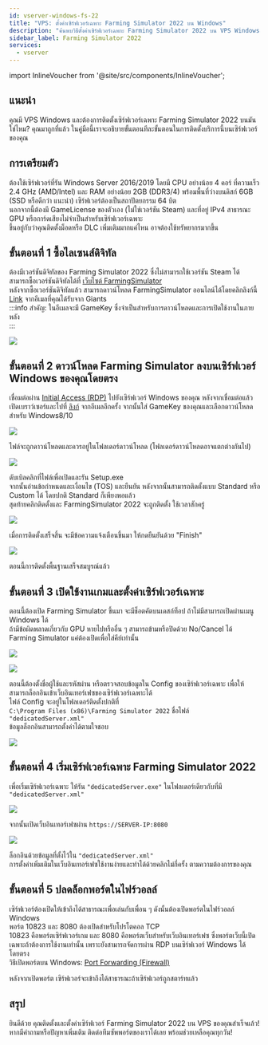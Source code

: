 ```yaml
---
id: vserver-windows-fs-22
title: "VPS: ตั้งค่าเซิร์ฟเวอร์เฉพาะ Farming Simulator 2022 บน Windows"
description: "ค้นพบวิธีตั้งค่าเซิร์ฟเวอร์เฉพาะ Farming Simulator 2022 บน VPS Windows ของคุณ เพื่อเล่นมัลติเพลเยอร์ได้ลื่นไหล → เรียนรู้เพิ่มเติมตอนนี้"
sidebar_label: Farming Simulator 2022
services:
  - vserver
---
```


import InlineVoucher from '@site/src/components/InlineVoucher';

## แนะนำ

คุณมี VPS Windows และต้องการติดตั้งเซิร์ฟเวอร์เฉพาะ Farming Simulator 2022 บนมันใช่ไหม? คุณมาถูกที่แล้ว ในคู่มือนี้เราจะอธิบายขั้นตอนทีละขั้นตอนในการติดตั้งบริการนี้บนเซิร์ฟเวอร์ของคุณ  
<InlineVoucher />

## การเตรียมตัว
ต้องใช้เซิร์ฟเวอร์ที่รัน Windows Server 2016/2019 โดยมี CPU อย่างน้อย 4 คอร์ ที่ความเร็ว 2.4 GHz (AMD/Intel) และ RAM อย่างน้อย 2GB (DDR3/4) พร้อมพื้นที่ว่างบนดิสก์ 6GB (SSD หรือดีกว่า แนะนำ) เซิร์ฟเวอร์ต้องเป็นสถาปัตยกรรม 64 บิต  
นอกจากนี้ต้องมี GameLicense ของตัวเอง (ไม่ใช่เวอร์ชัน Steam) และที่อยู่ IPv4 สาธารณะ GPU หรือการ์ดเสียงไม่จำเป็นสำหรับเซิร์ฟเวอร์เฉพาะ  
ขึ้นอยู่กับว่าคุณติดตั้งม็อดหรือ DLC เพิ่มเติมมากแค่ไหน อาจต้องใช้ทรัพยากรมากขึ้น  

## ขั้นตอนที่ 1 ซื้อไลเซนส์ดิจิทัล

ต้องมีเวอร์ชันดิจิทัลของ Farming Simulator 2022 ซึ่งไม่สามารถใช้เวอร์ชัน Steam ได้  
สามารถซื้อเวอร์ชันดิจิทัลได้ที่ [เว็บไซต์ FarmingSimulator](https://www.farming-simulator.com/buy-now.php?lang=de&country=de&platform=pcdigital)  
หลังจากซื้อเวอร์ชันดิจิทัลแล้ว สามารถดาวน์โหลด FarmingSimulator ออนไลน์ได้โดยคลิกลิงก์นี้ [Link](https://eshop.giants-software.com/downloads.php) จากอีเมลที่คุณได้รับจาก Giants  
:::info
สำคัญ: ในอีเมลจะมี GameKey ซึ่งจำเป็นสำหรับการดาวน์โหลดและการเปิดใช้งานในภายหลัง  
:::

![](https://screensaver01.zap-hosting.com/index.php/s/EH9ysn2jHaQXrtf/preview)

## ขั้นตอนที่ 2 ดาวน์โหลด Farming Simulator ลงบนเซิร์ฟเวอร์ Windows ของคุณโดยตรง

เชื่อมต่อผ่าน [Initial Access (RDP)](vserver-windows-userdp.md) ไปยังเซิร์ฟเวอร์ Windows ของคุณ หลังจากเชื่อมต่อแล้ว เปิดเบราว์เซอร์และไปที่ [ลิงก์](https://eshop.giants-software.com/downloads.php) จากอีเมลอีกครั้ง จากนั้นใส่ GameKey ของคุณและเลือกดาวน์โหลดสำหรับ Windows8/10  

![](https://screensaver01.zap-hosting.com/index.php/s/JwMzAXbMx64CybQ/preview)

ไฟล์จะถูกดาวน์โหลดและควรอยู่ในโฟลเดอร์ดาวน์โหลด (โฟลเดอร์ดาวน์โหลดอาจแตกต่างกันไป)

![](https://screensaver01.zap-hosting.com/index.php/s/74LiBCfn2w6BwLJ/preview)

ดับเบิลคลิกที่ไฟล์เพื่อเปิดและรัน Setup.exe  
จากนั้นอ่านข้อกำหนดและเงื่อนไข (TOS) และยืนยัน หลังจากนั้นสามารถติดตั้งแบบ Standard หรือ Custom ได้ โดยปกติ Standard ก็เพียงพอแล้ว  
สุดท้ายคลิกติดตั้งและ FarmingSimulator 2022 จะถูกติดตั้ง ใช้เวลาสักครู่  

![](https://screensaver01.zap-hosting.com/index.php/s/8SrHwEjgirmKTJJ/preview)

เมื่อการติดตั้งเสร็จสิ้น จะมีข้อความแจ้งเตือนขึ้นมา ให้กดยืนยันด้วย "Finish"  

![](https://screensaver01.zap-hosting.com/index.php/s/KYMX8SeMgxWmYdt/preview)

ตอนนี้การติดตั้งพื้นฐานเสร็จสมบูรณ์แล้ว  

## ขั้นตอนที่ 3 เปิดใช้งานเกมและตั้งค่าเซิร์ฟเวอร์เฉพาะ

ตอนนี้ต้องเปิด Farming Simulator ขึ้นมา จะมีช็อตคัตบนเดสก์ท็อป ถ้าไม่มีสามารถเปิดผ่านเมนู Windows ได้  
ถ้ามีข้อผิดพลาดเกี่ยวกับ GPU หายไปหรืออื่น ๆ สามารถข้ามหรือปิดด้วย No/Cancel ได้ Farming Simulator แค่ต้องเปิดเพื่อใส่คีย์เท่านั้น  

![](https://screensaver01.zap-hosting.com/index.php/s/iMTyYAGknFwDA3H/preview)

![](https://screensaver01.zap-hosting.com/index.php/s/spnct8XYniz3Nf5/preview)

ตอนนี้ต้องตั้งชื่อผู้ใช้และรหัสผ่าน หรือตรวจสอบข้อมูลใน Config ของเซิร์ฟเวอร์เฉพาะ เพื่อให้สามารถล็อกอินเข้าเว็บอินเทอร์เฟซของเซิร์ฟเวอร์เฉพาะได้  
ไฟล์ Config จะอยู่ในโฟลเดอร์ติดตั้งปกติที่  
`C:\Program Files (x86)\Farming Simulator 2022` ชื่อไฟล์ `"dedicatedServer.xml"`  
ข้อมูลล็อกอินสามารถตั้งค่าได้ตามใจชอบ  

![](https://screensaver01.zap-hosting.com/index.php/s/kK7nxEtqxgxjLFG/preview)

## ขั้นตอนที่ 4 เริ่มเซิร์ฟเวอร์เฉพาะ Farming Simulator 2022

เพื่อเริ่มเซิร์ฟเวอร์เฉพาะ ให้รัน `"dedicatedServer.exe"` ในโฟลเดอร์เดียวกับที่มี `"dedicatedServer.xml"`  

![](https://screensaver01.zap-hosting.com/index.php/s/qagHezKmK2tx2kj/preview)

จากนั้นเปิดเว็บอินเทอร์เฟซผ่าน `https://SERVER-IP:8080`  

![](https://screensaver01.zap-hosting.com/index.php/s/E8b34yHDPDbr9YP/preview)

ล็อกอินด้วยข้อมูลที่ตั้งไว้ใน `"dedicatedServer.xml"`  
การตั้งค่าเพิ่มเติมในเว็บอินเทอร์เฟซใช้งานง่ายและทำได้ด้วยคลิกไม่กี่ครั้ง ตามความต้องการของคุณ  

## ขั้นตอนที่ 5 ปลดล็อกพอร์ตในไฟร์วอลล์

เซิร์ฟเวอร์ต้องเปิดให้เข้าถึงได้สาธารณะเพื่อเล่นกับเพื่อน ๆ ดังนั้นต้องเปิดพอร์ตในไฟร์วอลล์ Windows  
พอร์ต 10823 และ 8080 ต้องเปิดสำหรับโปรโตคอล TCP  
10823 คือพอร์ตเซิร์ฟเวอร์เกม และ 8080 คือพอร์ตเว็บสำหรับเว็บอินเทอร์เฟซ ซึ่งพอร์ตเว็บนี้เปิดเฉพาะถ้าต้องการใช้งานเท่านั้น เพราะยังสามารถจัดการผ่าน RDP บนเซิร์ฟเวอร์ Windows ได้โดยตรง  
วิธีเปิดพอร์ตบน Windows: [Port Forwarding (Firewall)](vserver-windows-port.md)  

หลังจากเปิดพอร์ต เซิร์ฟเวอร์จะเข้าถึงได้สาธารณะถ้าเซิร์ฟเวอร์ถูกสตาร์ทแล้ว  

## สรุป

ยินดีด้วย คุณติดตั้งและตั้งค่าเซิร์ฟเวอร์ Farming Simulator 2022 บน VPS ของคุณสำเร็จแล้ว! หากมีคำถามหรือปัญหาเพิ่มเติม ติดต่อทีมซัพพอร์ตของเราได้เลย พร้อมช่วยเหลือคุณทุกวัน!  

<InlineVoucher />